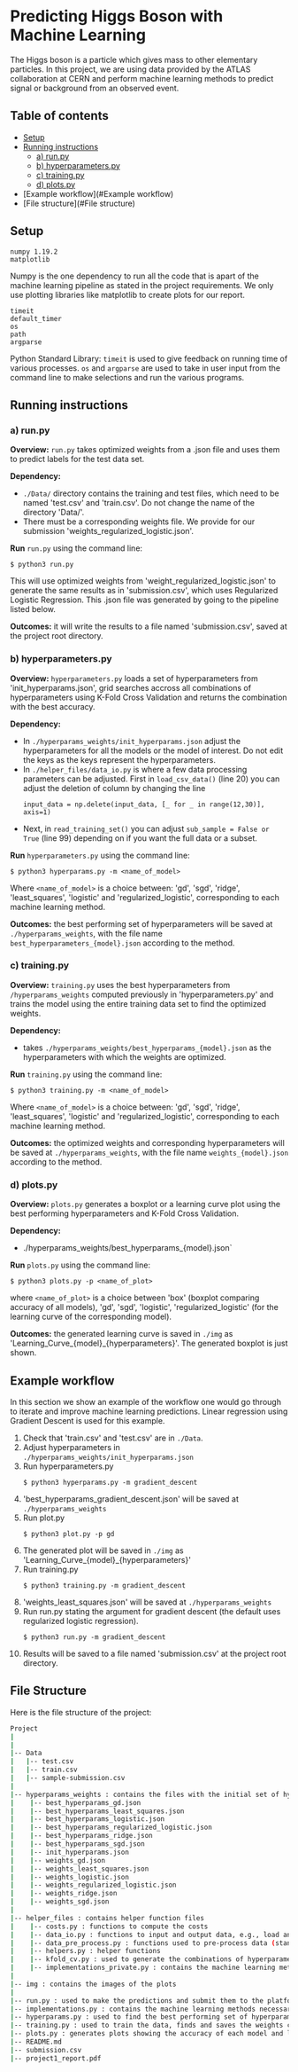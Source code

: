 # Predicting Higgs Boson with Machine Learning
The Higgs boson is a particle which gives mass to other elementary particles. In this project, we are using data provided by the ATLAS collaboration at CERN and perform machine learning methods to predict signal or background from an observed event.

## Table of contents

* [Setup](#Setup)
* [Running instructions](#Running_instructions)
    * [a) run.py](#run.py)
    * [b) hyperparameters.py](#hyperparameters.py)
    * [c) training.py](#training.py)
    * [d) plots.py](#plots.py)
* [Example workflow](#Example workflow)
* [File structure](#File structure)


## Setup

```
numpy 1.19.2
matplotlib
```

Numpy is the one dependency to run all the code that is apart of the machine learning pipeline as stated in the project requirements. We only use plotting libraries like matplotlib to create plots for our report. 
```
timeit
default_timer
os
path
argparse
```
Python Standard Library: `timeit` is used to give feedback on running time of various processes. `os` and `argparse` are used to take in user input from the command line to make selections and run the various programs. 


## Running instructions
### a) run.py
**Overview:** `run.py` takes optimized weights from a .json file and uses them to predict labels for the test data set. 

**Dependency:** 
* `./Data/` directory contains the training and test files, which need to be named 'test.csv' and 'train.csv'. Do not change the name of the directory 'Data/'. 
* There must be a corresponding weights file. We provide for our submission 'weights_regularized_logistic.json'.

**Run** `run.py` using the command line:
```
$ python3 run.py
```
This will use optimized weights from 'weight_regularized_logistic.json' to generate the same results as in 'submission.csv', which uses Regularized Logistic Regression. This .json file was generated by going to the pipeline listed below.

**Outcomes:** it will write the results to a file named 'submission.csv', saved at the project root directory.


### b) hyperparameters.py
**Overview:** `hyperparameters.py` loads a set of hyperparameters from 'init_hyperparams.json', grid searches accross all combinations of hyperparameters using K-Fold Cross Validation and returns the combination with the best accuracy.

**Dependency:** 
* In `./hyperparams_weights/init_hyperparams.json` adjust the hyperparameters for all the models or the model of interest. Do not edit the keys as the keys represent the hyperparameters. 
* In `./helper_files/data_io.py` is where a few data processing parameters can be adjusted. First in `load_csv_data()` (line 20) you can adjust the deletion of column by changing the line 
    ```
    input_data = np.delete(input_data, [_ for _ in range(12,30)], axis=1)
    ```
* Next, in `read_training_set()` you can adjust `sub_sample = False or True` (line 99) depending on if you want the full data or a subset.

**Run** `hyperparameters.py` using the command line:
```
$ python3 hyperparams.py -m <name_of_model>
```
Where `<name_of_model>` is a choice between: 'gd', 'sgd', 'ridge', 'least_squares', 'logistic' and 'regularized_logistic', corresponding to each machine learning method.

**Outcomes:** the best performing set of hyperparameters will be saved at `./hyperparams_weights`, with the file name `best_hyperparameters_{model}.json` according to the method. 


### c) training.py
**Overview:** `training.py` uses the best hyperparameters from `/hyperparams_weights` computed previously in 'hyperparameters.py' and trains the model using the entire training data set to find the optimized weights.

**Dependency:** 
* takes `./hyperparams_weights/best_hyperparams_{model}.json` as the hyperparameters with which the weights are optimized. 

**Run** `training.py` using the command line:
```
$ python3 training.py -m <name_of_model>
```
Where `<name_of_model>` is a choice between: 'gd', 'sgd', 'ridge', 'least_squares', 'logistic' and 'regularized_logistic', corresponding to each machine learning method.

**Outcomes:** the optimized weights and corresponding hyperparameters will be saved at `./hyperparams_weights`, with the file name `weights_{model}.json` according to the method. 


### d) plots.py
**Overview:** `plots.py` generates a boxplot or a learning curve plot using the best performing hyperparameters and K-Fold Cross Validation.

**Dependency:** 
* ./hyperparams_weights/best_hyperparams_{model}.json` 

**Run** `plots.py` using the command line:
```
$ python3 plots.py -p <name_of_plot>
```
where `<name_of_plot>` is a choice between 'box' (boxplot comparing accuracy of all models), 'gd', 'sgd', 'logistic', 'regularized_logistic' (for the learning curve of the corresponding model).

**Outcomes:** the generated learning curve is saved in `./img` as 'Learning_Curve_{model}_{hyperparameters}'. The generated boxplot is just shown.


## Example workflow
In this section we show an example of the workflow one would go through to iterate and improve machine learning predictions. 
Linear regression using Gradient Descent is used for this example.
1. Check that 'train.csv' and 'test.csv' are in `./Data`.
2. Adjust hyperparameters in `./hyperparams_weights/init_hyperparams.json`
3. Run hyperparameters.py
    ```
    $ python3 hyperparams.py -m gradient_descent
    ```
4. 'best_hyperparams_gradient_descent.json' will be saved at `./hyperparams_weights`
5. Run plot.py 
    ```
    $ python3 plot.py -p gd
    ```
6. The generated plot will be saved in `./img` as 'Learning_Curve_{model}_{hyperparameters}'
7. Run training.py
    ```
    $ python3 training.py -m gradient_descent
    ```
8. 'weights_least_squares.json' will be saved at `./hyperparams_weights`
9. Run run.py stating the argument for gradient descent (the default uses regularized logistic regression).
    ```
    $ python3 run.py -m gradient_descent
    ```
10. Results will be saved to a file named 'submission.csv' at the project root directory.



## File Structure
Here is the file structure of the project: 
```bash
Project
|
|
|-- Data
|   |-- test.csv
|   |-- train.csv
|   |-- sample-submission.csv
|
|-- hyperparams_weights : contains the files with the initial set of hyperparameters, the best performing hyperparameters for each model and the calculated weights for the given data
|    |-- best_hyperparams_gd.json 
|    |-- best_hyperparams_least_squares.json
|    |-- best_hyperparams_logistic.json
|    |-- best_hyperparams_regularized_logistic.json
|    |-- best_hyperparams_ridge.json
|    |-- best_hyperparams_sgd.json
|    |-- init_hyperparams.json
|    |-- weights_gd.json  
|    |-- weights_least_squares.json
|    |-- weights_logistic.json
|    |-- weights_regularized_logistic.json
|    |-- weights_ridge.json
|    |-- weights_sgd.json
|
|-- helper_files : contains helper function files
|    |-- costs.py : functions to compute the costs
|    |-- data_io.py : functions to input and output data, e.g., load and save files
|    |-- data_pre_process.py : functions used to pre-process data (standardization, normalization and imputation)
|    |-- helpers.py : helper functions 
|    |-- kfold_cv.py : used to generate the combinations of hyperparameters and perform k-fold cross validation for each model
|    |-- implementations_private.py : contains the machine learning methods used to train the data (gradient descent, stochastic gradient descent, least squares, ridge regression, logistic regression and regularized logistic regression)
|
|-- img : contains the images of the plots
|
|-- run.py : used to make the predictions and submit them to the platform competition
|-- implementations.py : contains the machine learning methods necessary for the submission
|-- hyperparams.py : used to find the best performing set of hyperparameters for a given model using K-Fold Cross Validation and save them
|-- training.py : used to train the data, finds and saves the weights corresponding to the best performing set of hyperparameters
|-- plots.py : generates plots showing the accuracy of each model and learning curves
|-- README.md
|-- submission.csv
|-- project1_report.pdf
```



